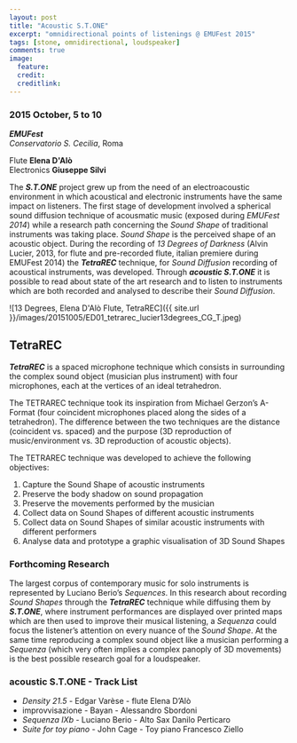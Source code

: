 ```yaml
---
layout: post
title: "Acoustic S.T.ONE"
excerpt: "omnidirectional points of listenings @ EMUFest 2015"
tags: [stone, omnidirectional, loudspeaker]
comments: true
image:
  feature: 
  credit: 
  creditlink: 
---
```


### 2015 October, 5 to 10

***EMUFest***    
*Conservatorio S. Cecilia*, Roma

Flute **Elena D'Alò**    
Electronics **Giuseppe Silvi**

The ***S.T.ONE*** project grew up from the need of an electroacoustic environment in which acoustical and electronic instruments have the same impact on listeners. The first stage of development  involved a spherical sound diffusion technique of acousmatic music  (exposed during *EMUFest 2014*) while a research path concerning the *Sound Shape* of traditional instruments was taking place. *Sound Shape* is the perceived shape of an acoustic object. During  the recording of *13 Degrees of Darkness* (Alvin Lucier, 2013, for flute and pre-recorded flute, italian premiere during EMUFest 2014) the ***TetraREC*** technique, for *Sound Diffusion* recording of acoustical instruments, was developed.
Through ***acoustic S.T.ONE*** it is possible to read about state of the art research and to listen to instruments which are  both recorded and analysed to describe their *Sound Diffusion*.

![13 Degrees, Elena D'Alò Flute, TetraREC]({{ site.url }}/images/20151005/ED01_tetrarec_lucier13degrees_CG_T.jpeg)    
<!-- first TETRAREC session - september 25, 2014. Alvin Lucier, 13 Degrees of Darkness. Elena D’Alò, flute. -->

## TetraREC

***TetraREC*** is a spaced microphone technique which consists in surrounding the complex sound object (musician plus instrument) with four microphones, each at the vertices of an ideal tetrahedron.

The TETRAREC technique took its inspiration from Michael Gerzon’s A-Format (four coincident microphones placed along the sides of a tetrahedron). The difference between the two techniques are the distance (coincident vs. spaced) and the purpose (3D reproduction of music/environment vs. 3D reproduction of acoustic objects).

The TETRAREC technique was developed to achieve the following objectives:

 1. Capture the Sound Shape of acoustic instruments
 2. Preserve the body shadow on sound propagation
 3. Preserve the movements performed by the musician
 4. Collect data on Sound Shapes of different acoustic instruments
 5. Collect data on Sound Shapes of similar acoustic instruments with different performers
 6. Analyse data and prototype a graphic visualisation of 3D Sound Shapes

### Forthcoming Research
 
The largest corpus of contemporary music for solo instruments is represented by Luciano Berio’s *Sequences*. In this research about recording *Sound Shapes* through the ***TetraREC*** technique while diffusing them by ***S.T.ONE***, where instrument performances are displayed over printed maps which are then used to improve their musical listening, a *Sequenza* could focus the listener’s attention on every nuance of the *Sound Shape*. At the same time reproducing a complex sound object like a musician performing a *Sequenza* (which very often implies a complex panoply of 3D movements) is the best possible research goal for a loudspeaker.

### acoustic S.T.ONE - Track List

 - *Density 21.5* - Edgar Varèse - flute Elena D’Alò
 - improvvisazione - Bayan - Alessandro Sbordoni
 - *Sequenza IXb* - Luciano Berio - Alto Sax Danilo Perticaro
 - *Suite for toy piano* - John Cage - Toy piano Francesco Ziello
 